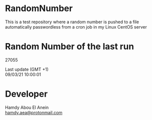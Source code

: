 # RandomNumber    
This is a test repository where a random number is pushed to a file automatically passwordless from a cron job in my Linux CentOS server    
# Random Number of the last run   
27055
      
Last update (GMT +1)    
09/03/21 10:00:01
# Developer    
Hamdy Abou El Anein   
hamdy.aea@protonmail.com
